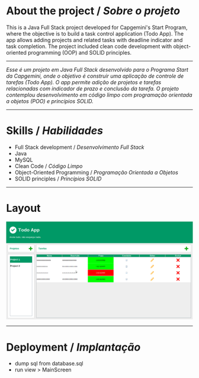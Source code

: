 # About the project / *Sobre o projeto*

This is a Java Full Stack project developed for Capgemini's Start Program, where the objective is to build a task control application (Todo App). The app allows adding projects and related tasks with deadline indicator and task completion. The project included clean code development with object-oriented programming (OOP) and SOLID principles.

---

*Esse é um projeto em Java Full Stack desenvolvido para o Programa Start da Capgemini, onde o objetivo é construir uma aplicação de controle de tarefas (Todo App). O app permite adição de projetos e tarefas relacionadas com indicador de prazo e conclusão da tarefa. O projeto contemplou desenvolvimento em código limpo com programação orientada a objetos (POO) e princípios SOLID.*

---
# Skills / *Habilidades*

  - Full Stack development / *Desenvolvimento Full Stack*
  - Java
  - MySQL
  - Clean Code / *Código Limpo*
  - Object-Oriented Programming / *Programação Orientada a Objetos*
  - SOLID principles / *Princípios SOLID*

---
# Layout

<img src="intro.gif" alt="Delivery App" />

---
# Deployment / *Implantação*

- dump sql from database.sql
- run view > MainScreen

